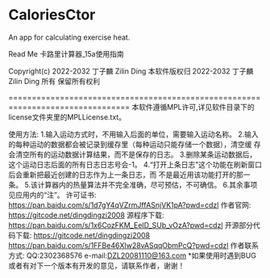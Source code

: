 # CaloriesCtor
An app for calculating exercise heat.

Read Me
卡路里计算器_15a使用指南

Copyright(c) 2022-2032 丁子麟 Zilin Ding
本软件版权归 2022-2032 丁子麟 Zilin Ding 所有
保留所有权利

================================================================================
	本软件遵循MPL许可,详见软件目录下的license文件夹里的MPLLicense.txt。
	
使用方法:
	1.输入运动方式时，不用输入后面的单位，需要输入运动名称。
	2.输入的每种运动的数据都会被记录到缓存里（每种运动只能存储一个数据），清空缓
	存会清空所有的运动数据计算结果，而不是保存的日志。
	3.删除某条运动数据后，这个运动日志后面的所有日志日志号会-1。
	4.“打开上条日志”这个功能在刷新窗口后会重新把最近创建的日志作为上一条日志，而
	不是最近用该功能打开的那一条。
	5.该计算器内的热量算法并不完全准确，尽可预估，不可确信。
	6.其余事项见应用内的“注”。
许可证书:
	https://pan.baidu.com/s/1d7gY4qVZrmJffASnjVK1pA?pwd=cdzl
作者官网:
	https://gitcode.net/dingdingzi2008
源程序下载:
	https://pan.baidu.com/s/1x6CozFKM_EeID_SUb_vOzA?pwd=cdzl
开源部分代码下载:
	https://gitcode.net/dingdingzi2008
	https://pan.baidu.com/s/1FFBe46XIw28vASqqObmPcQ?pwd=cdzl
作者联系方式:
	QQ:2302368576
	e-mail:DZL20081110@163.com
*如果使用时遇到BUG或者有对下一个版本有开发的意见，请联系作者，谢谢！
	
